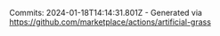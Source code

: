 Commits: 2024-01-18T14:14:31.801Z - Generated via https://github.com/marketplace/actions/artificial-grass
<br>
